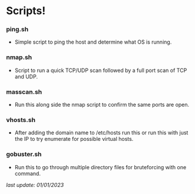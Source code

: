 # **Scripts!**    
      
    
### **ping.sh**    
- Simple script to ping the host and determine what OS is running.    
   
### **nmap.sh**    
- Script to run a quick TCP/UDP scan followed by a full port scan of TCP and UDP.
    
### **masscan.sh**    
- Run this along side the nmap script to confirm the same ports are open.    
     
### **vhosts.sh**      
- After adding the domain name to /etc/hosts run this or run this with just the IP to try enumerate for possible virtual hosts.   
    
### **gobuster.sh**    
- Run this to go through multiple directory files for bruteforcing with one command.    
    



_last update: 01/01/2023_
